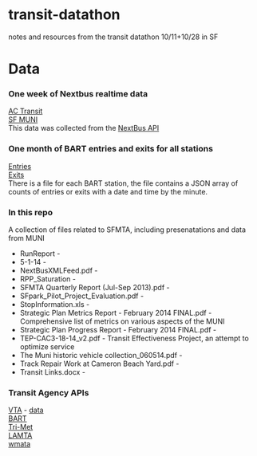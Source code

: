 transit-datathon
================

notes and resources from the transit datathon 10/11+10/28 in SF


# Data

### One week of Nextbus realtime data  
[AC Transit](https://dl.dropboxusercontent.com/u/2682489/actransit.tar.gz)  
[SF MUNI](https://dl.dropboxusercontent.com/u/2682489/sf-muni.tar.gz)  
This data was collected from the [NextBus API](http://api-portal.anypoint.mulesoft.com/nextbus/api/nextbus-api/docs/reference)

### One month of BART entries and exits for all stations 
[Entries](https://transit-data.s3.amazonaws.com/oct-2012-entries-json.zip)  
[Exits](https://transit-data.s3.amazonaws.com/oct-2012-exits-json.zip)  
There is a file for each BART station, the file contains a JSON array of counts of entries or exits with a date and time by the minute.

### In this repo
A collection of files related to SFMTA, including presenatations and data from MUNI

* RunReport - 
* 5-1-14 - 
* NextBusXMLFeed.pdf -
* RPP_Saturation - 
* SFMTA Quarterly Report (Jul-Sep 2013).pdf - 
* SFpark_Pilot_Project_Evaluation.pdf - 
* StopInformation.xls - 
* Strategic Plan Metrics Report - February 2014 FINAL.pdf - Comprehensive list of metrics on various aspects of the MUNI
* Strategic Plan Progress Report - February 2014 FINAL.pdf - 
* TEP-CAC3-18-14_v2.pdf - Transit Effectiveness Project, an attempt to optimize service
* The Muni historic vehicle collection_060514.pdf - 
* Track Repair Work at Cameron Beach Yard.pdf - 
* Transit Links.docx - 

### Transit Agency APIs
[VTA](http://www.vta.org/getting-around/gtfs-info/dev-links) - [data](https://data.vta.org/)    
[BART](http://www.bart.gov/schedules/developers)  
[Tri-Met](http://developer.trimet.org/)  
[LAMTA](http://developer.metro.net/)  
[wmata](http://developer.wmata.com/)  


